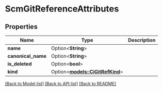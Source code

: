 # ScmGitReferenceAttributes

## Properties

Name | Type | Description | Notes
------------ | ------------- | ------------- | -------------
**name** | Option<**String**> |  | [optional]
**canonical_name** | Option<**String**> |  | [optional]
**is_deleted** | Option<**bool**> |  | [optional]
**kind** | Option<[**models::CiGitRefKind**](CiGitRefKind.md)> |  | [optional]

[[Back to Model list]](../README.md#documentation-for-models) [[Back to API list]](../README.md#documentation-for-api-endpoints) [[Back to README]](../README.md)


